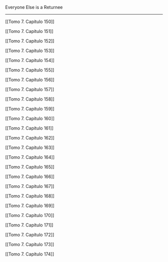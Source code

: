 
Everyone Else is a Returnee

---

[[Tomo 7. Capítulo 150]]

[[Tomo 7. Capítulo 151]]

[[Tomo 7. Capítulo 152]]

[[Tomo 7. Capítulo 153]]

[[Tomo 7. Capítulo 154]]

[[Tomo 7. Capítulo 155]]

[[Tomo 7. Capítulo 156]]

[[Tomo 7. Capítulo 157]]

[[Tomo 7. Capítulo 158]]

[[Tomo 7. Capítulo 159]]

[[Tomo 7. Capítulo 160]]

[[Tomo 7. Capítulo 161]]

[[Tomo 7. Capítulo 162]]

[[Tomo 7. Capítulo 163]]

[[Tomo 7. Capítulo 164]]

[[Tomo 7. Capítulo 165]]

[[Tomo 7. Capítulo 166]]

[[Tomo 7. Capítulo 167]]

[[Tomo 7. Capítulo 168]]

[[Tomo 7. Capítulo 169]]

[[Tomo 7. Capítulo 170]]

[[Tomo 7. Capítulo 171]]

[[Tomo 7. Capítulo 172]]

[[Tomo 7. Capítulo 173]]

[[Tomo 7. Capítulo 174]]

